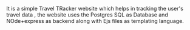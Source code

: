 It is a simple Travel TRacker website which helps in tracking the user's travel data , the website uses the Postgres SQL as Database and NOde+express as backend along with Ejs files as templating language.
